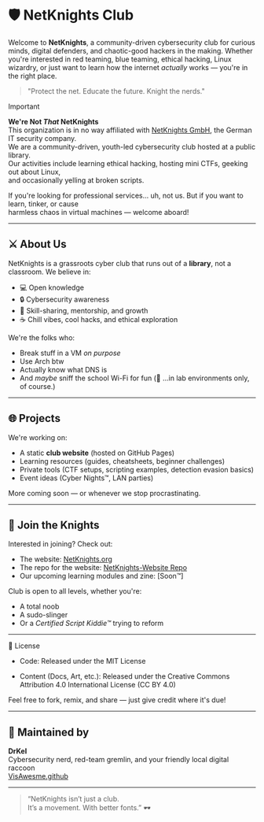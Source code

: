 # 🛡️ NetKnights Club

Welcome to **NetKnights**, a community-driven cybersecurity club for curious minds, digital defenders, and chaotic-good hackers in the making. Whether you're interested in red teaming, blue teaming, ethical hacking, Linux wizardry, or just want to learn how the internet *actually* works — you're in the right place.

> "Protect the net. Educate the future. Knight the nerds."

> [!IMPORTANT]
> **We're Not *That* NetKnights**  
> This organization is in no way affiliated with [NetKnights GmbH](https://netknights.it/en/), the German IT security company.  
> We are a community-driven, youth-led cybersecurity club hosted at a public library.  
> Our activities include learning ethical hacking, hosting mini CTFs, geeking out about Linux,  
> and occasionally yelling at broken scripts.  
>  
> If you're looking for professional services... uh, not us. But if you want to learn, tinker, or cause  
> harmless chaos in virtual machines — welcome aboard!


---

## ⚔️ About Us

NetKnights is a grassroots cyber club that runs out of a **library**, not a classroom. We believe in:
- 💻 Open knowledge
- 🔒 Cybersecurity awareness
- 🧠 Skill-sharing, mentorship, and growth
- ☕ Chill vibes, cool hacks, and ethical exploration

We're the folks who:
- Break stuff in a VM *on purpose*
- Use Arch btw
- Actually know what DNS is
- And *maybe* sniff the school Wi-Fi for fun (👀 ...in lab environments only, of course.)

---

## 🌐 Projects

We're working on:
- A static **club website** (hosted on GitHub Pages)
- Learning resources (guides, cheatsheets, beginner challenges)
- Private tools (CTF setups, scripting examples, detection evasion basics)
- Event ideas (Cyber Nights™, LAN parties)

More coming soon — or whenever we stop procrastinating.

---

## 🧠 Join the Knights

Interested in joining? Check out:
- The website: [NetKnights.org](https://netknights.org/) 
- The repo for the website: [NetKnights-Website Repo](https://github.com/NetKnightsClub/NetKnights-Website/tree/main)
- Our upcoming learning modules and zine: [Soon™]

Club is open to all levels, whether you're:
- A total noob
- A sudo-slinger
- Or a *Certified Script Kiddie™* trying to reform

---

📜 License

- Code: Released under the MIT License

- Content (Docs, Art, etc.): Released under the Creative Commons Attribution 4.0 International License (CC BY 4.0)

Feel free to fork, remix, and share — just give credit where it's due!

---

## 🤖 Maintained by

**DrKel**  
Cybersecurity nerd, red-team gremlin, and your friendly local digital raccoon  
[VisAwesme.github](https://github.com/VisAwesme)

---
> “NetKnights isn’t just a club.  
> It’s a movement. With better fonts.” 🕶️

